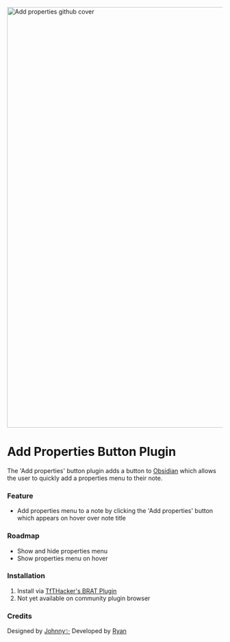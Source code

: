 <img width="980" alt="Add properties github cover" src="https://github.com/r-mahoney/PropertiesButton/assets/46250921/597b32ad-edda-4815-9593-68c552a31811">

# Add Properties Button Plugin
The 'Add properties' button plugin adds a button to [Obsidian](https://obsidian.md/) which allows the user to quickly add a properties menu to their note.
### Feature
- Add properties menu to a note by clicking the 'Add properties' button which appears on hover over note title
### Roadmap
- Show and hide properties menu
- Show properties menu on hover
### Installation
1. Install via [TfTHacker's BRAT Plugin](https://github.com/TfTHacker/obsidian42-brat)
2. Not yet available on community plugin browser
### Credits
Designed by [Johnny✨](https://github.com/jsmorabito)
Developed by [Ryan](https://github.com/r-mahoney)
